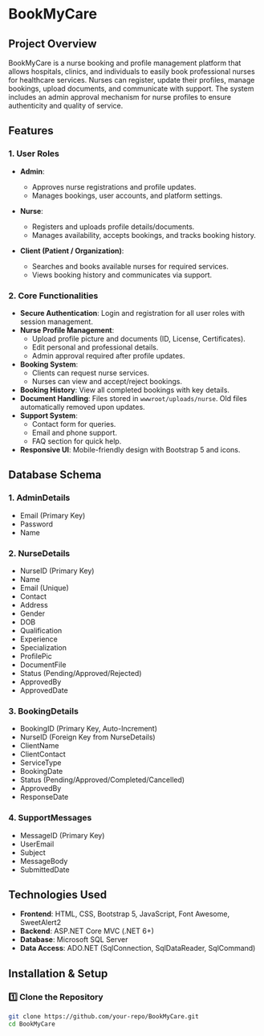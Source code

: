 # BookMyCare

## Project Overview
BookMyCare is a nurse booking and profile management platform that allows hospitals, clinics, and individuals to easily book professional nurses for healthcare services. Nurses can register, update their profiles, manage bookings, upload documents, and communicate with support. The system includes an admin approval mechanism for nurse profiles to ensure authenticity and quality of service.

## Features

### 1. User Roles
- **Admin**:  
  - Approves nurse registrations and profile updates.  
  - Manages bookings, user accounts, and platform settings.  

- **Nurse**:  
  - Registers and uploads profile details/documents.  
  - Manages availability, accepts bookings, and tracks booking history.  

- **Client (Patient / Organization)**:  
  - Searches and books available nurses for required services.  
  - Views booking history and communicates via support.  

### 2. Core Functionalities
- **Secure Authentication**: Login and registration for all user roles with session management.  
- **Nurse Profile Management**:  
  - Upload profile picture and documents (ID, License, Certificates).  
  - Edit personal and professional details.  
  - Admin approval required after profile updates.  
- **Booking System**:  
  - Clients can request nurse services.  
  - Nurses can view and accept/reject bookings.  
- **Booking History**: View all completed bookings with key details.  
- **Document Handling**: Files stored in `wwwroot/uploads/nurse`. Old files automatically removed upon updates.  
- **Support System**:  
  - Contact form for queries.  
  - Email and phone support.  
  - FAQ section for quick help.  
- **Responsive UI**: Mobile-friendly design with Bootstrap 5 and icons.

## Database Schema

### 1. AdminDetails
- Email (Primary Key)  
- Password  
- Name  

### 2. NurseDetails
- NurseID (Primary Key)  
- Name  
- Email (Unique)  
- Contact  
- Address  
- Gender  
- DOB  
- Qualification  
- Experience  
- Specialization  
- ProfilePic  
- DocumentFile  
- Status (Pending/Approved/Rejected)  
- ApprovedBy  
- ApprovedDate  

### 3. BookingDetails
- BookingID (Primary Key, Auto-Increment)  
- NurseID (Foreign Key from NurseDetails)  
- ClientName  
- ClientContact  
- ServiceType  
- BookingDate  
- Status (Pending/Approved/Completed/Cancelled)  
- ApprovedBy  
- ResponseDate  

### 4. SupportMessages
- MessageID (Primary Key)  
- UserEmail  
- Subject  
- MessageBody  
- SubmittedDate  

## Technologies Used
- **Frontend**: HTML, CSS, Bootstrap 5, JavaScript, Font Awesome, SweetAlert2  
- **Backend**: ASP.NET Core MVC (.NET 6+)  
- **Database**: Microsoft SQL Server  
- **Data Access**: ADO.NET (SqlConnection, SqlDataReader, SqlCommand)  

## Installation & Setup

### 1️⃣ Clone the Repository
```bash
git clone https://github.com/your-repo/BookMyCare.git
cd BookMyCare
